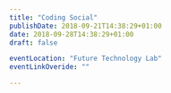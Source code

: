 ```yaml
---
title: "Coding Social"
publishDate: 2018-09-21T14:38:29+01:00
date: 2018-09-28T14:38:29+01:00
draft: false

eventLocation: "Future Technology Lab"
eventLinkOveride: ""

---
```


